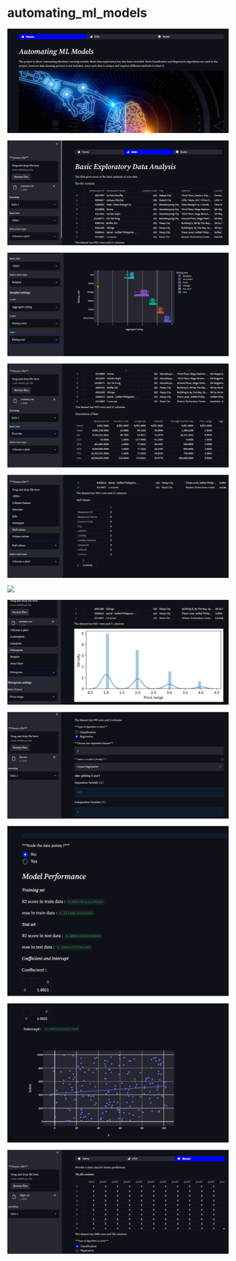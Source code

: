 # automating_ml_models


![Home!!](images/img1.png)


![](images/img2.png)


![](images/img3.png)


![](images/img4.png)


![](images/img5.png)

![](images/img12.png)

![](images/img6.png)


![](images/img7.png)


![](images/img8.png)


![](images/img10.png)


![](images/img11.png)



